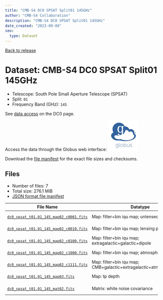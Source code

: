 ```yaml
---
title: "CMB-S4 DC0 SPSAT Split01 145GHz"
author: "CMB-S4 Collaboration"
description: "CMB-S4 DC0 SPSAT Split01 145GHz"
date_created: "2023-09-09"
seo:
  type: Dataset
---
```


[Back to release](./dc0.html#datasets)

# Dataset: CMB-S4 DC0 SPSAT Split01 145GHz

- Telescope: South Pole Small Aperture Telescope (SPSAT) 
- Split: `01`
- Frequency Band (GHz): `145`

See [data access](./dc0.html#data-access) on the DC0 page.

Access the data through the Globus web interface: [![Download via Globus](images/globus-logo.png)](https://app.globus.org/file-manager?origin_id=38f01147-f09e-483d-a552-3866669a846d&origin_path=%2Fdatareleases%2Fdc0%2Fmission%2Fspsat%2Fsplit01%2F145%2F)

Download the [file manifest](https://g-456d30.0ed28.75bc.data.globus.org/datareleases/dc0/mission/spsat/split01/145/manifest.json) for the exact file sizes and checksums.

## Files

- Number of files: 7
- Total size: 276.1 MiB
- [JSON format file manifest](https://g-456d30.0ed28.75bc.data.globus.org/datareleases/dc0/mission/spsat/split01/145/manifest.json)

|                                                                                File Name                                                                                |                               Datatype                               |   Size   |
| ----------------------------------------------------------------------------------------------------------------------------------------------------------------------- | -------------------------------------------------------------------- | -------- |
| [`dc0_spsat_t01.01_145_map02_c0001.fits`](https://g-456d30.0ed28.75bc.data.globus.org/datareleases/dc0/mission/spsat/split01/145/dc0_spsat_t01.01_145_map02_c0001.fits) | Map: filter+bin iqu map; unlensed primary CMB                        | 36.0 MiB |
| [`dc0_spsat_t01.01_145_map02_c0010.fits`](https://g-456d30.0ed28.75bc.data.globus.org/datareleases/dc0/mission/spsat/split01/145/dc0_spsat_t01.01_145_map02_c0010.fits) | Map: filter+bin iqu map; lensing perturbation                        | 36.0 MiB |
| [`dc0_spsat_t01.01_145_map02_c0100.fits`](https://g-456d30.0ed28.75bc.data.globus.org/datareleases/dc0/mission/spsat/split01/145/dc0_spsat_t01.01_145_map02_c0100.fits) | Map: filter+bin iqu map; extragalactic+galactic+dipole               | 36.0 MiB |
| [`dc0_spsat_t01.01_145_map02_c1000.fits`](https://g-456d30.0ed28.75bc.data.globus.org/datareleases/dc0/mission/spsat/split01/145/dc0_spsat_t01.01_145_map02_c1000.fits) | Map: filter+bin iqu map; atmosphere+noise                            | 36.0 MiB |
| [`dc0_spsat_t01.01_145_map02_c1111.fits`](https://g-456d30.0ed28.75bc.data.globus.org/datareleases/dc0/mission/spsat/split01/145/dc0_spsat_t01.01_145_map02_c1111.fits) | Map: filter+bin iqu map; CMB+galactic+extragalactic+atmosphere+noise | 36.0 MiB |
| [`dc0_spsat_t01.01_145_map03.fits`](https://g-456d30.0ed28.75bc.data.globus.org/datareleases/dc0/mission/spsat/split01/145/dc0_spsat_t01.01_145_map03.fits)             | Map: tp depth                                                        | 24.0 MiB |
| [`dc0_spsat_t01.01_145_mat02.fits`](https://g-456d30.0ed28.75bc.data.globus.org/datareleases/dc0/mission/spsat/split01/145/dc0_spsat_t01.01_145_mat02.fits)             | Matrix: white noise covariance                                       | 72.0 MiB |
